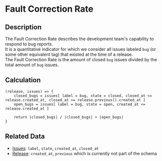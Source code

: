 # Fault Correction Rate

## Description

The Fault Correction Rate describes the development team's capability to respond to bug reports.  
It is a quantitative indicator for which we consider all issues labeled `bug` (or some other equivalent tag) that existed at the time of a release.  
The Fault Correction Rate is the amount of closed `bug` issues divided by the total amount of `bug` issues.

## Calculation
```
(release, issues) => {
    closed_bugs = issues[ label = bug, state = closed, closed_at <= release.created_at, closed_at >= release.previous().created_at ] 
    open_bugs = issues[ label = bug, state = open, created_at <= release.created_at ]

    return |closed_bugs| / |closed_bugs| + |open_bugs|
}
```

## Related Data

- [Issues](Issue.md): `label`, `state`, `created_at`, `closed_at`
- [Release](Release.md): `created_at`, `previous` which is currently not part of the schema